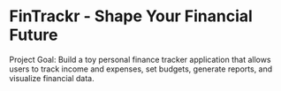# FinTrackr - Shape Your Financial Future
Project Goal: Build a toy personal finance tracker application that allows users to track income and expenses, set budgets, generate reports, and visualize financial data.
